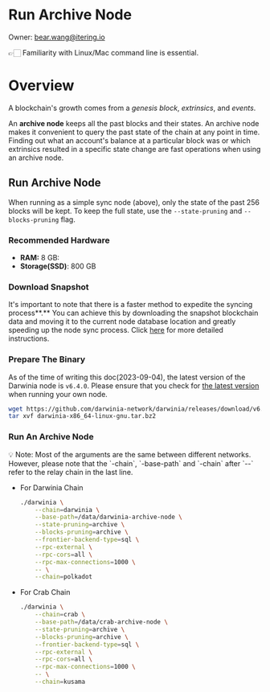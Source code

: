 # Run Archive Node

Owner: bear.wang@itering.io

<aside>
👉🏻 Familiarity with Linux/Mac command line is essential.

</aside>

# **Overview**

A blockchain's growth comes from a *genesis block*, *extrinsics*, and *events*.

An **archive node** keeps all the past blocks and their states. An archive node makes it convenient to query the past state of the chain at any point in time. Finding out what an account's balance at a particular block was or which extrinsics resulted in a specific state change are fast operations when using an archive node. 

## Run Archive Node

When running as a simple sync node (above), only the state of the past 256 blocks will be kept. To keep the full state, use the `--state-pruning` and `--blocks-pruning` flag.

### **Recommended Hardware**

- **RAM:** 8 GB:
- **Storage(SSD)**: 800 GB

### Download Snapshot

It's important to note that there is a faster method to expedite the syncing process**.** You can achieve this by downloading the snapshot blockchain data and moving it to the current node database location and greatly speeding up the node sync process. Click [here](https://www.notion.so/Chain-Database-Snapshot-f0f695e8d4444cf69e1c8dac51d49558?pvs=21) for more detailed instructions.

### Prepare The Binary

As of the time of writing this doc(2023-09-04), the latest version of the Darwinia node is `v6.4.0`. Please ensure that you check for [the latest version](https://github.com/darwinia-network/darwinia/releases) when running your own node.

```bash
wget https://github.com/darwinia-network/darwinia/releases/download/v6.4.0/darwinia-x86_64-linux-gnu.tar.bz2
tar xvf darwinia-x86_64-linux-gnu.tar.bz2
```

### Run An Archive Node

<aside>
💡 Note: Most of the arguments are the same between different networks. However, please note that the `-chain`, `-base-path` and `-chain` after `--` refer to the relay chain in the last line.

</aside>

- For Darwinia Chain
    
    ```bash
    ./darwinia \
        --chain=darwinia \
        --base-path=/data/darwinia-archive-node \
        --state-pruning=archive \
        --blocks-pruning=archive \
        --frontier-backend-type=sql \
        --rpc-external \
        --rpc-cors=all \
        --rpc-max-connections=1000 \
        -- \
        --chain=polkadot
    ```
    
- For Crab Chain
    
    ```bash
    ./darwinia \
        --chain=crab \
        --base-path=/data/crab-archive-node \
        --state-pruning=archive \
        --blocks-pruning=archive \
        --frontier-backend-type=sql \
        --rpc-external \
        --rpc-cors=all \
        --rpc-max-connections=1000 \
        -- \
        --chain=kusama
    ```